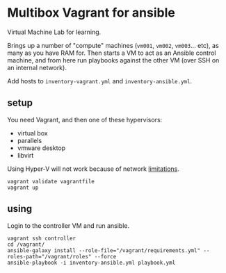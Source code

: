 # Multibox Vagrant for ansible

Virtual Machine Lab for learning.

Brings up a number of "compute" machines (`vm001`, `vm002`, `vm003`... etc), as many as you have RAM for. Then starts a VM to act as an Ansible control machine, and from here run playbooks against the other VM (over SSH on an internal network).

Add hosts to `inventory-vagrant.yml` and `inventory-ansible.yml`.

## setup

You need Vagrant, and then one of these hypervisors:

* virtual box
* parallels
* vmware desktop
* libvirt

Using Hyper-V will not work because of network [limitations](https://www.vagrantup.com/docs/providers/hyperv/limitations).

```shell
vagrant validate vagrantfile
vagrant up
```

## using

Login to the controller VM and run ansible.

```shell
vagrant ssh controller
cd /vagrant/
ansible-galaxy install --role-file="/vagrant/requirements.yml" --roles-path="/vagrant/roles" --force
ansible-playbook -i inventory-ansible.yml playbook.yml
```
